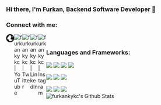 ### Hi there, I'm Furkan, Backend Software Developer 👋

### Connect with me:
[<img align="left" alt="furkankykc.com" width="22px" src="https://raw.githubusercontent.com/iconic/open-iconic/master/svg/globe.svg" />][website]
[<img align="left" alt="furkankykc | YouTube" width="22px" src="https://cdn.jsdelivr.net/npm/simple-icons@3.4.0/icons/discord.svg" />][discord]
[<img align="left" alt="furkankykc | Twitter" width="22px" src="https://cdn.jsdelivr.net/npm/simple-icons@v3/icons/twitter.svg" />][twitter]
[<img align="left" alt="furkankykc | LinkedIn" width="22px" src="https://cdn.jsdelivr.net/npm/simple-icons@v3/icons/linkedin.svg" />][linkedin]
[<img align="left" alt="furkankykc | Instagram" width="22px" src="https://cdn.jsdelivr.net/npm/simple-icons@v3/icons/instagram.svg" />][instagram]
<br />

### Languages and Frameworks:

[<img src="https://img.shields.io/badge/c++%20-%2300599C.svg?&style=for-the-badge&logo=c%2B%2B&ogoColor=white"/>][website]
[<img src="https://img.shields.io/badge/c%23%20-%23239120.svg?&style=for-the-badge&logo=c-sharp&logoColor=white"/>][website]
[<img src="https://img.shields.io/badge/java-%23ED8B00.svg?&style=for-the-badge&logo=java&logoColor=white"/>][website]
[<img src="https://img.shields.io/badge/python%20-%2314354C.svg?&style=for-the-badge&logo=python&logoColor=white"/>][website]
<br/>

[<img src="https://img.shields.io/badge/spring%20-%236DB33F.svg?&style=for-the-badge&logo=spring&logoColor=white"/>][website]
[<img src="https://img.shields.io/badge/mysql-%2300f.svg?&style=for-the-badge&logo=mysql&logoColor=white"/>][website]
[<img src="https://img.shields.io/badge/bootstrap%20-%23563D7C.svg?&style=for-the-badge&logo=bootstrap&logoColor=white"/>][website]
<br/>

[<img src="https://img.shields.io/badge/nginx%20-%23009639.svg?&style=for-the-badge&logo=nginx&logoColor=white"/>][website]
[<img src="https://img.shields.io/badge/django%20-%23092E20.svg?&style=for-the-badge&logo=django&logoColor=white"/>][website]
[<img src="https://img.shields.io/badge/vuejs%20-%2335495e.svg?&style=for-the-badge&logo=vue.js&logoColor=%234FC08D"/>][website]
<br/>
<img align="left" alt="furkankykc's Github Stats" src="https://github-readme-stats.vercel.app/api?username=furkankykc&show_icons=true&hide_border=true" />





[website]: https://furkankykc.me
[twitter]: https://twitter.com/furkankykc
[youtube]: https://youtube.com/furkankykc
[instagram]: https://instagram.com/furkankykc
[linkedin]: https://linkedin.com/in/furkankykc
[discord]: https://linkedin.com/in/furkankykc 
